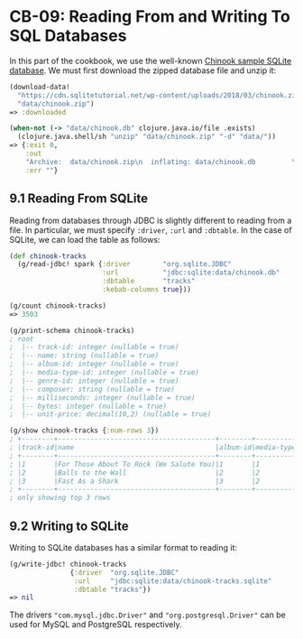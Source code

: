 # CB-09: Reading From and Writing To SQL Databases

In this part of the cookbook, we use the well-known [Chinook sample SQLite database](https://www.sqlitetutorial.net/sqlite-sample-database/). We must first download the zipped database file and unzip it:

```clojure
(download-data!
  "https://cdn.sqlitetutorial.net/wp-content/uploads/2018/03/chinook.zip"
  "data/chinook.zip")
=> :downloaded

(when-not (-> "data/chinook.db" clojure.java.io/file .exists)
  (clojure.java.shell/sh "unzip" "data/chinook.zip" "-d" "data/"))
=> {:exit 0,
    :out
    "Archive:  data/chinook.zip\n  inflating: data/chinook.db         \n",
    :err ""}
```

## 9.1 Reading From SQLite

Reading from databases through JDBC is slightly different to reading from a file. In particular, we must specify `:driver`, `:url` and `:dbtable`. In the case of SQLite, we can load the table as follows:

```clojure
(def chinook-tracks
  (g/read-jdbc! spark {:driver        "org.sqlite.JDBC"
                       :url           "jdbc:sqlite:data/chinook.db"
                       :dbtable       "tracks"
                       :kebab-columns true}))

(g/count chinook-tracks)
=> 3503

(g/print-schema chinook-tracks)
; root
;  |-- track-id: integer (nullable = true)
;  |-- name: string (nullable = true)
;  |-- album-id: integer (nullable = true)
;  |-- media-type-id: integer (nullable = true)
;  |-- genre-id: integer (nullable = true)
;  |-- composer: string (nullable = true)
;  |-- milliseconds: integer (nullable = true)
;  |-- bytes: integer (nullable = true)
;  |-- unit-price: decimal(10,2) (nullable = true)

(g/show chinook-tracks {:num-rows 3})
; +--------+---------------------------------------+--------+-------------+--------+---------------------------------------------------+------------+--------+----------+
; |track-id|name                                   |album-id|media-type-id|genre-id|composer                                           |milliseconds|bytes   |unit-price|
; +--------+---------------------------------------+--------+-------------+--------+---------------------------------------------------+------------+--------+----------+
; |1       |For Those About To Rock (We Salute You)|1       |1            |1       |Angus Young, Malcolm Young, Brian Johnson          |343719      |11170334|0.99      |
; |2       |Balls to the Wall                      |2       |2            |1       |null                                               |342562      |5510424 |0.99      |
; |3       |Fast As a Shark                        |3       |2            |1       |F. Baltes, S. Kaufman, U. Dirkscneider & W. Hoffman|230619      |3990994 |0.99      |
; +--------+---------------------------------------+--------+-------------+--------+---------------------------------------------------+------------+--------+----------+
; only showing top 3 rows
```

## 9.2 Writing to SQLite

Writing to SQLite databases has a similar format to reading it:

```clojure
(g/write-jdbc! chinook-tracks
               {:driver  "org.sqlite.JDBC"
                :url     "jdbc:sqlite:data/chinook-tracks.sqlite"
                :dbtable "tracks"})
=> nil
```

The drivers `"com.mysql.jdbc.Driver"` and `"org.postgresql.Driver"` can be used for MySQL and PostgreSQL respectively.
